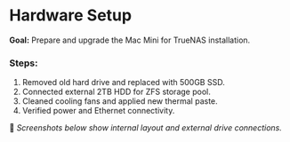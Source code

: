 # Hardware Setup

**Goal:** Prepare and upgrade the Mac Mini for TrueNAS installation.

### Steps:
1. Removed old hard drive and replaced with 500GB SSD.
2. Connected external 2TB HDD for ZFS storage pool.
3. Cleaned cooling fans and applied new thermal paste.
4. Verified power and Ethernet connectivity.

📸 *Screenshots below show internal layout and external drive connections.*
